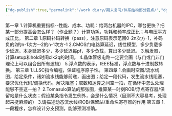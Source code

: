 ```yaml
---
{"dg-publish":true,"permalink":"/work diary/期末复习/体系结构部分要点/","dgPassFrontmatter":true}
---
```


第一章
1.计算机重要指标--性能、成本、功耗：给两台机器的IPC，哪台更快？把某一部分提高会怎么样？（作业题？）计算功耗，功耗和频率成正比；与电压平方成正比。
第二章
1.原码补码转换（pass），注意原码表示范围0-2n次方-1，补码负的2的n-1次方--2的n-1次方-1
2.CMOS门电路算延迟，线性模型，多少负载多少延迟。本身延迟多少，多少延迟每pf，多少负载，算出多少延迟。
3.触发器，计算setup和hold时间clk2q的时间。
4.晶体管级电路一定要会画（与门或门非门理论上可以组合出所有逻辑）
5.浮点数的表示，IEEE标准，浮点数与十进制数转换。
第三章
1.LLSC指令编程，保证程序原子性。
第四章
1.会画时空图/流水线图，给定条件，诸如流水线能够前递，画出图；给定一段代码，发生流水线阻塞，要求优化代码/调换代码，解决阻塞；取数和运算之间空一拍，在循环中怎么处理能够不空这一拍？
2.Tomasulo算法的那张图，推算某一时刻ROB/浮点寄存器/保留站是什么状态；假设某条指令发生例外，会是什么情况（目测不大容易考，处理起来挺麻烦的）
3.请描述动态流水线/ROB/保留站/重命名寄存器的作用
第五章
1.一段程序，怎样设计分支预测，能够预测准确。